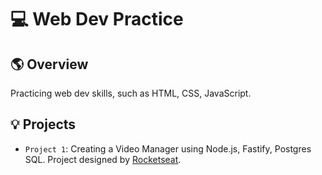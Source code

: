 # 💻 Web Dev Practice

## 🌎 Overview

Practicing web dev skills, such as HTML, CSS, JavaScript.

## 💡 Projects

- `Project 1`: Creating a Video Manager using Node.js, Fastify, Postgres SQL. Project designed by [Rocketseat](https://www.youtube.com/watch?v=hHM-hr9q4mo&t=4618&ab_channel=Rocketseat).